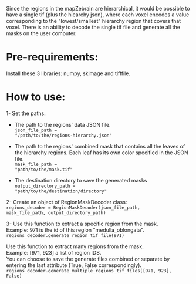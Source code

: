 
Since the regions in the mapZebrain are hierarchical, it would be possible to have a single tif (plus the hiearchy json), where each voxel encodes a value corresponding to the "lowest/smallest" hierarchy region that covers that voxel. There is an ability to decode the single tif file and generate all the masks on the user computer.

# Pre-requirements:
Install these 3 libraries: numpy, skimage and tifffile.

# How to use:
1- Set the paths: </br>
- The path to the regions' data JSON file. </br>
<code>json_file_path = "/path/to/the/regions-hierarchy.json"</code>

- The path to the regions' combined mask that contains all the leaves of the hierarchy regions. Each leaf has its own color specified in the JSON file.</br>
<code>mask_file_path = "path/to/the/mask.tif"</code>

- The destination directory to save the generated masks </br>
<code>output_directory_path = "path/to/the/destination/directory"</code>


2- Create an object of RegionMaskDecoder class:</br>
<code>regions_decoder = RegionMaskDecoder(json_file_path, mask_file_path, output_directory_path)</code>

3- Use this function to extract a specific region from the mask.</br>
   Example: 971 is the id of this region "medulla_oblongata".</br>
   <code>regions_decoder.generate_region_tif_file(971)</code>
   
   Use this function to extract many regions from the mask.</br>
   Example: [971, 923] a list of region IDS.</br>
   You can choose to save the generate files combined or separate by entering the last attribute (True, False correspondingly).</br>
   <code>regions_decoder.generate_multiple_regions_tif_files([971, 923], False)</code>
